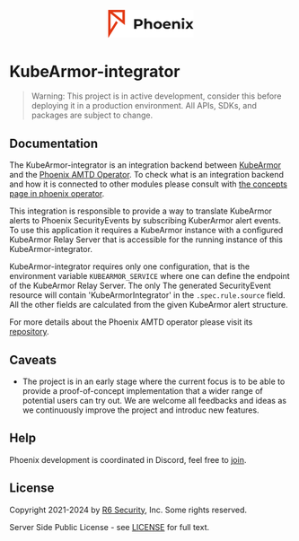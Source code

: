 <p align="center">
  <img alt="Phoenix", src="docs/img/phoenix-logo.png" width="30%" height="30%"></br>
</p>

# KubeArmor-integrator

> Warning: This project is in active development, consider this before deploying it in a production environment.  All APIs, SDKs, and packages are subject to change.

## Documentation

The KubeArmor-integrator is an integration backend between [KubeArmor](https://kubearmor.io/) and the [Phoenix AMTD Operator](https://github.com/r6security/phoenix). To check what is an integration backend and how it is connected to other modules please consult with [the concepts page in phoenix operator](https://github.com/r6security/phoenix/blob/main/docs/CONCEPTS.md).

This integration is responsible to provide a way to translate KubeArmor alerts to Phoenix SecurityEvents by subscribing KuberArmor alert events. To use this application it requires a KubeArmor instance with a configured KubeArmor Relay Server that is accessible for the running instance of this KubeArmor-integrator.

KubeArmor-integrator requires only one configuration, that is the environment variable `KUBEARMOR_SERVICE` where one can define the endpoint of the KubeArmor Relay Server. The only  The generated SecurityEvent resource will contain 'KubeArmorIntegrator' in the `.spec.rule.source` field. All the other fields are calculated from the given KubeArmor alert structure.

For more details about the Phoenix AMTD operator please visit its [repository](https://github.com/r6security/phoenix/).

## Caveats

* The project is in an early stage where the current focus is to be able to provide a proof-of-concept implementation that a wider range of potential users can try out. We are welcome all feedbacks and ideas as we continuously improve the project and introduc new features.

## Help

Phoenix development is coordinated in Discord, feel free to [join](https://discord.gg/9t8FXumA).

## License

Copyright 2021-2024 by [R6 Security](https://www.r6security.com), Inc. Some rights reserved.

Server Side Public License - see [LICENSE](/LICENSE) for full text.
